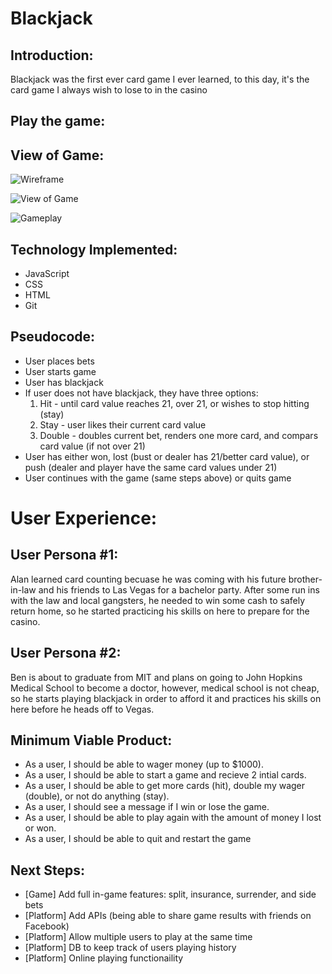 # Blackjack

## Introduction:
Blackjack was the first ever card game I ever learned, to this day, it's the card game I always wish to lose to in the casino

## Play the game:


## View of Game:

![Wireframe](https://imgur.com/iyfTlk8)

![View of Game](https://imgur.com/MHEMOqM)

![Gameplay](https://imgur.com/4zNpKc8)

## Technology Implemented:
- JavaScript
- CSS
- HTML
- Git 

## Pseudocode:
- User places bets
- User starts game
- User has blackjack
- If user does not have blackjack, they have three options:
  1. Hit - until card value reaches 21, over 21, or wishes to stop hitting (stay)
  2. Stay - user likes their current card value
  3. Double - doubles current bet, renders one more card, and compars card value (if not over 21)
- User has either won, lost (bust or dealer has 21/better card value), or push (dealer and player have the same card values under 21)
- User continues with the game (same steps above) or quits game

# User Experience:
## User Persona #1:
Alan learned card counting becuase he was coming with his future brother-in-law and his friends to Las Vegas for a bachelor party. After some run ins with the law and local gangsters, he needed to win some cash to safely return home, so he started practicing his skills on here to prepare for the casino.

## User Persona #2:
Ben is about to graduate from MIT and plans on going to John Hopkins Medical School to become a doctor, however, medical school is not cheap, so he starts playing blackjack in order to afford it and practices his skills on here before he heads off to Vegas.

## Minimum Viable Product:
- As a user, I should be able to wager money (up to $1000).
- As a user, I should be able to start a game and recieve 2 intial cards.
- As a user, I should be able to get more cards (hit), double my wager (double), or not do anything (stay).
- As a user, I should see a message if I win or lose the game.
- As a user, I should be able to play again with the amount of money I lost or won.
- As a user, I should be able to quit and restart the game

## Next Steps:
- [Game] Add full in-game features: split, insurance, surrender, and side bets
- [Platform] Add APIs (being able to share game results with friends on Facebook)
- [Platform] Allow multiple users to play at the same time
- [Platform] DB to keep track of users playing history
- [Platform] Online playing functionaility
